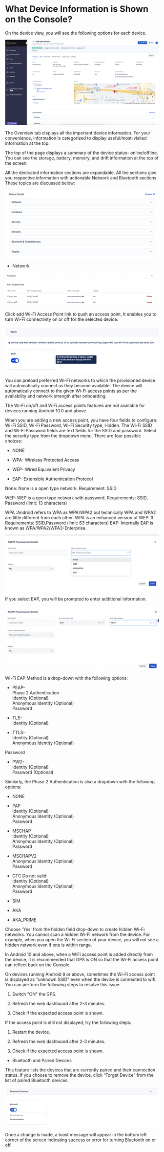 # What Device Information is Shown on the Console?

On the device view, you will see the following options for each device.

  

![](./images/deviceInfo/1-deviceView.png)

The Overview tab displays all the important device information. For your convenience, information is categorized to display useful/most-visited information at the top.

 
The top of the page displays a summary of the device status- online/offline. You can see the storage, battery, memory, and drift information at the top of the screen.

<!-- Here, you can access all the critical device information. 

It displays the blueprint nesting. In case the device is inheriting a blueprint from the parent, this visual will give a clear understanding. 

Clicking the Parent Group name will redirect you to the parent view. Clicking the blueprint will open up a view of the blueprint where you will be able to view all the configurations on one page. The map shows the device’s location. -->

All the dedicated information sections are expandable. All the sections give you respective information with actionable Network and Bluetooth sections. These topics are discussed below:

![](./images/deviceInfo/2-expand.png)

-   Network
    

![](./images/deviceInfo/3-network.png)

Click add Wi-Fi Access Point link to push an access point. It enables you to turn Wi-Fi connectivity on or off for the selected device.

![wifi](./images/deviceInfo/4-wifi.png)

You can preload preferred Wi-Fi networks to which the provisioned device will automatically connect as they become available. The device will automatically connect to the given Wi-Fi access points as per the availability and network strength after onboarding.

The Wi-Fi on/off and WiFi access points features are not available for devices running Android 10.0 and above.

When you are adding a new access point, you have four fields to configure: Wi-Fi SSID, Wi-Fi Password, Wi-Fi Security type, Hidden. The Wi-Fi SSID and Wi-Fi Password fields are text fields for the SSID and password. Select the security type from the dropdown menu. There are four possible choices:

-   NONE
    
-   WPA- Wireless Protected Access
    
-   WEP- Wired Equivalent Privacy
    
-   EAP- Extensible Authentication Protocol
    

None: None is a open type network. Requirement: SSID

WEP: WEP is a open type network with password. Requirements: SSID, Password (limit: 13 characters)

WPA :Android refers to WPA as WPA/WPA2 but technically WPA and WPA2 are little different from each other. WPA is an enhanced version of WEP. ß Requirements: SSID,Password (limit: 63 characters) EAP: Internally EAP is known as WPA/WPA2/WPA3-Enterprise.

![wifi access point](./images/deviceInfo/5-wap.png)

If you select EAP, you will be prompted to enter additional information.

![EAP](./images/deviceInfo/6-eap.png)

Wi-Fi EAP Method is a drop-down with the following options:

-   PEAP-  
    Phase 2 Authentication  
    Identity (Optional)  
    Anonymous Identity (Optional)  
    Password
    
-   TLS-  
    Identity (Optional)
    
-   TTLS-  
    Identity (Optional)  
    Anonymous Identity (Optional)
    

Password

-   PWD-  
    Identity (Optional)  
    Password (Optional)
    

Similarly, the Phase 2 Authentication is also a dropdown with the following options:

-   NONE
    
-   PAP  
    Identity (Optional)  
    Anonymous Identity (Optional)  
    Password
    
-   MSCHAP  
    Identity (Optional)  
    Anonymous Identity (Optional)  
    Password
    
-   MSCHAPV2  
    Anonymous Identity (Optional)  
    Password
    
-   GTC Do not valid  
    Identity (Optional)  
    Anonymous Identity (Optional)  
    Password
    
-   SIM
    
-   AKA
    
-   AKA_PRIME
    

Choose 'Yes' from the hidden field drop-down to create hidden Wi-Fi networks. You cannot scan a hidden Wi-Fi network from the device. For example, when you open the Wi-Fi section of your device, you will not see a hidden network even if one is within range.

In Android 10 and above, when a WiFi access point is added directly from the device, it is recommended that GPS is ON so that the Wi-Fi access point can reflect back on the Console.

  

On devices running Android 8 or above, sometimes the Wi-Fi access point is displayed as "unknown SSID" even when the device is connected to wifi. You can perform the following steps to resolve this issue:

1.  Switch "ON" the GPS.
    
2.  Refresh the web dashboard after 2-3 minutes.
    
3.  Check if the expected access point is shown.
    

If the access point is still not displayed, try the following steps:

1.  Restart the device.
    
2.  Refresh the web dashboard after 2-3 minutes.
    
3.  Check if the expected access point is shown.
    

  

-   Bluetooth and Paired Devices
    
This feature lists the devices that are currently paired and their connection status. If you choose to remove the device, click “Forget Device” from the list of paired Bluetooth devices.

![Bluetooth](./images/deviceInfo/7-bluetooth.png)

Once a change is made, a toast message will appear in the bottom left corner of the screen indicating success or error for turning Bluetooth on or off.

